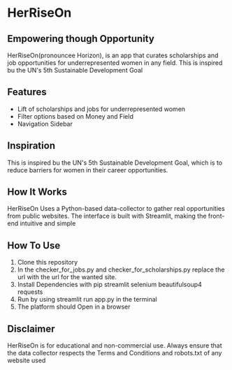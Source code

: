 # HerRiseOn
## Empowering though Opportunity
HerRiseOn(pronouncee Horizon), is an app that curates scholarships and job opportunities for underrepresented women in any field. This is inspired bu the UN's 5th Sustainable Development Goal

## Features
- Lift of scholarships and jobs for underrepresented women
- Filter options based on Money and Field
- Navigation Sidebar

## Inspiration
This is inspired bu the UN's 5th Sustainable Development Goal, which is to reduce barriers for women in their career opportunities.

## How It Works
HerRiseOn Uses a Python-based data-collector to gather real opportunities from public websites. The interface is built with Streamlit, making the front-end intuitive and simple

## How To Use
1. Clone this repository
2. In the checker_for_jobs.py and checker_for_scholarships.py replace the url with the url for the wanted site.
3. Install Dependencies with pip streamlit selenium beautifulsoup4 requests
4. Run by using streamlit run app.py in the terminal
5. The platform should Open in a browser

## Disclaimer
HerRiseOn is for educational and non-commercial use. Always ensure that the data collector respects the Terms and Conditions and robots.txt of any website used
